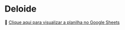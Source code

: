 # Deloide

📄 [Clique aqui para visualizar a planilha no Google Sheets](https://docs.google.com/spreadsheets/d/e/2PACX-1vTeIWeRoxN1XZIICH_YFcpLRHZ4veoGot972v6d9rbeTYGS8gZ6DqVfBg-EeAaZ9YcnQaB2iXgogjsC/pubhtml)
